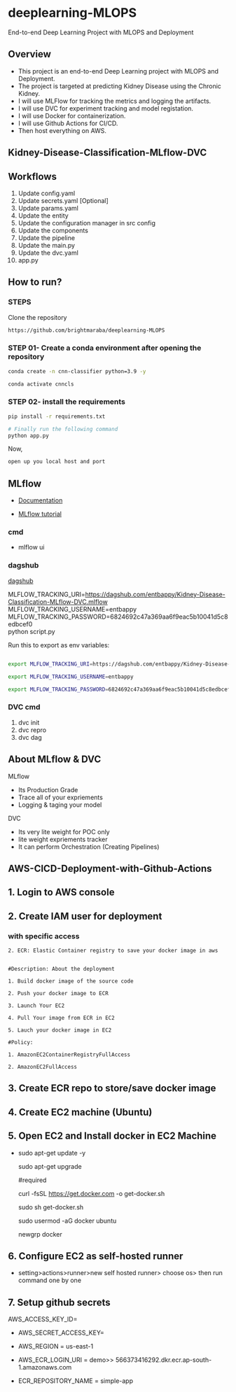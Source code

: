 # deeplearning-MLOPS

End-to-end Deep Learning Project with MLOPS and Deployment

## Overview

- This project is an end-to-end Deep Learning project with MLOPS and Deployment.
- The project is targeted at predicting Kidney Disease using the Chronic Kidney.
- I will use MLFlow for tracking the metrics and logging the artifacts.
- I will use DVC for experiment tracking and model registation.
- I will use Docker for containerization.
- I will use Github Actions for CI/CD.
- Then host everything on AWS.

## Kidney-Disease-Classification-MLflow-DVC

## Workflows

1. Update config.yaml
2. Update secrets.yaml [Optional]
3. Update params.yaml
4. Update the entity
5. Update the configuration manager in src config
6. Update the components
7. Update the pipeline
8. Update the main.py
9. Update the dvc.yaml
10. app.py

## How to run?

### STEPS

Clone the repository

```bash
https://github.com/brightmaraba/deeplearning-MLOPS
```

### STEP 01- Create a conda environment after opening the repository

```bash
conda create -n cnn-classifier python=3.9 -y
```

```bash
conda activate cnncls
```

### STEP 02- install the requirements

```bash
pip install -r requirements.txt
```

```bash
# Finally run the following command
python app.py
```

Now,

```bash
open up you local host and port
```

## MLflow

- [Documentation](https://mlflow.org/docs/latest/index.html)

- [MLflow tutorial](https://youtu.be/qdcHHrsXA48?si=bD5vDS60akNphkem)

### cmd

- mlflow ui

### dagshub

[dagshub](https://dagshub.com/)

MLFLOW_TRACKING_URI=<https://dagshub.com/entbappy/Kidney-Disease-Classification-MLflow-DVC.mlflow> \
MLFLOW_TRACKING_USERNAME=entbappy \
MLFLOW_TRACKING_PASSWORD=6824692c47a369aa6f9eac5b10041d5c8edbcef0 \
python script.py

Run this to export as env variables:

```bash

export MLFLOW_TRACKING_URI=https://dagshub.com/entbappy/Kidney-Disease-Classification-MLflow-DVC.mlflow

export MLFLOW_TRACKING_USERNAME=entbappy

export MLFLOW_TRACKING_PASSWORD=6824692c47a369aa6f9eac5b10041d5c8edbcef0

```

### DVC cmd

1. dvc init
2. dvc repro
3. dvc dag

## About MLflow & DVC

MLflow

- Its Production Grade
- Trace all of your expriements
- Logging & taging your model

DVC

- Its very lite weight for POC only
- lite weight expriements tracker
- It can perform Orchestration (Creating Pipelines)

## AWS-CICD-Deployment-with-Github-Actions

## 1. Login to AWS console

## 2. Create IAM user for deployment

### with specific access

    2. ECR: Elastic Container registry to save your docker image in aws


    #Description: About the deployment

    1. Build docker image of the source code

    2. Push your docker image to ECR

    3. Launch Your EC2

    4. Pull Your image from ECR in EC2

    5. Lauch your docker image in EC2

    #Policy:

    1. AmazonEC2ContainerRegistryFullAccess

    2. AmazonEC2FullAccess

## 3. Create ECR repo to store/save docker image

## 4. Create EC2 machine (Ubuntu)

## 5. Open EC2 and Install docker in EC2 Machine

- sudo apt-get update -y

  sudo apt-get upgrade

  #required

  curl -fsSL https://get.docker.com -o get-docker.sh

  sudo sh get-docker.sh

  sudo usermod -aG docker ubuntu

  newgrp docker

## 6. Configure EC2 as self-hosted runner

- setting>actions>runner>new self hosted runner> choose os> then run command one by one

## 7. Setup github secrets

AWS_ACCESS_KEY_ID=

- AWS_SECRET_ACCESS_KEY=

- AWS_REGION = us-east-1

- AWS_ECR_LOGIN_URI = demo>> 566373416292.dkr.ecr.ap-south-1.amazonaws.com

- ECR_REPOSITORY_NAME = simple-app
